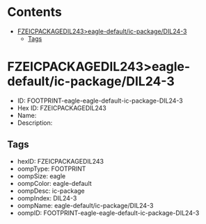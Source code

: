 



Contents
========

* [FZEICPACKAGEDIL243>eagle-default/ic-package/DIL24-3](#fzeicpackagedil243eagle-defaultic-packagedil24-3)
	* [Tags](#tags)

# FZEICPACKAGEDIL243>eagle-default/ic-package/DIL24-3

- ID: FOOTPRINT-eagle-eagle-default-ic-package-DIL24-3
- Hex ID: FZEICPACKAGEDIL243
- Name: 
- Description: 

## Tags

- hexID: FZEICPACKAGEDIL243
- oompType: FOOTPRINT
- oompSize: eagle
- oompColor: eagle-default
- oompDesc: ic-package
- oompIndex: DIL24-3
- oompName: eagle-default/ic-package/DIL24-3
- oompID: FOOTPRINT-eagle-eagle-default-ic-package-DIL24-3
